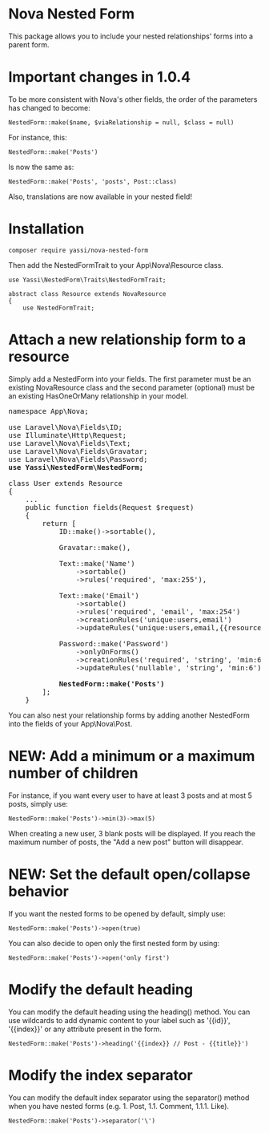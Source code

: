 # Nova Nested Form

This package allows you to include your nested relationships' forms into a parent form.

# Important changes in 1.0.4

To be more consistent with Nova's other fields, the order of the parameters has changed to become:

```
NestedForm::make($name, $viaRelationship = null, $class = null)
```

For instance, this:

```
NestedForm::make('Posts')
```

Is now the same as:

```
NestedForm::make('Posts', 'posts', Post::class)
```

Also, translations are now available in your nested field!

# Installation

```
composer require yassi/nova-nested-form
```

Then add the NestedFormTrait to your App\Nova\Resource class.

```
use Yassi\NestedForm\Traits\NestedFormTrait;

abstract class Resource extends NovaResource
{
    use NestedFormTrait;
```

# Attach a new relationship form to a resource

Simply add a NestedForm into your fields. The first parameter must be an existing NovaResource class and the second parameter (optional) must be an existing HasOneOrMany relationship in your model.

<pre>
namespace App\Nova;

use Laravel\Nova\Fields\ID;
use Illuminate\Http\Request;
use Laravel\Nova\Fields\Text;
use Laravel\Nova\Fields\Gravatar;
use Laravel\Nova\Fields\Password;
<b>use Yassi\NestedForm\NestedForm;</b>

class User extends Resource
{
    ...
    public function fields(Request $request)
    {
        return [
            ID::make()->sortable(),

            Gravatar::make(),

            Text::make('Name')
                ->sortable()
                ->rules('required', 'max:255'),

            Text::make('Email')
                ->sortable()
                ->rules('required', 'email', 'max:254')
                ->creationRules('unique:users,email')
                ->updateRules('unique:users,email,{{resourceId}}'),

            Password::make('Password')
                ->onlyOnForms()
                ->creationRules('required', 'string', 'min:6')
                ->updateRules('nullable', 'string', 'min:6'),

            <b>NestedForm::make('Posts')</b>
        ];
    }
</pre>

You can also nest your relationship forms by adding another NestedForm into the fields of your App\Nova\Post.

# NEW: Add a minimum or a maximum number of children

For instance, if you want every user to have at least 3 posts and at most 5 posts, simply use:

```
NestedForm::make('Posts')->min(3)->max(5)
```

When creating a new user, 3 blank posts will be displayed. If you reach the maximum number of posts, the "Add a new post" button will disappear.

# NEW: Set the default open/collapse behavior

If you want the nested forms to be opened by default, simply use:

```
NestedForm::make('Posts')->open(true)
```

You can also decide to open only the first nested form by using:

```
NestedForm::make('Posts')->open('only first')
```

# Modify the default heading

You can modify the default heading using the heading() method. You can use wildcards to add dynamic content to your label such as '{{id}}', '{{index}}' or any attribute present in the form.

```
NestedForm::make('Posts')->heading('{{index}} // Post - {{title}}')
```

# Modify the index separator

You can modify the default index separator using the separator() method when you have nested forms (e.g. 1. Post, 1.1. Comment, 1.1.1. Like).

```
NestedForm::make('Posts')->separator('\')
```
